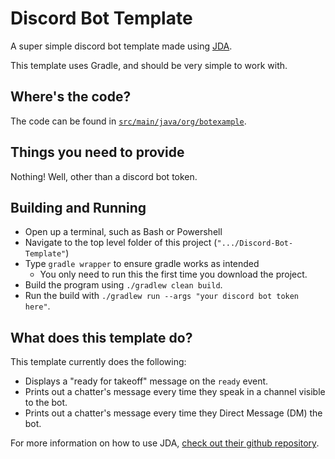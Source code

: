 # Discord Bot Template

A super simple discord bot template made using [JDA][1].

This template uses Gradle, and should be very simple to work with.

## Where's the code?

The code can be found in [`src/main/java/org/botexample`][2].

## Things you need to provide

Nothing! Well, other than a discord bot token.

## Building and Running

- Open up a terminal, such as Bash or Powershell 
- Navigate to the top level folder of this project (`".../Discord-Bot-Template"`)
- Type `gradle wrapper` to ensure gradle works as intended
  - You only need to run this the first time you download the project.
- Build the program using `./gradlew clean build`.
- Run the build with `./gradlew run --args "your discord bot token here"`.

## What does this template do?

This template currently does the following:
- Displays a "ready for takeoff" message on the `ready` event.
- Prints out a chatter's message every time they speak in a channel visible to the bot.
- Prints out a chatter's message every time they Direct Message (DM) the bot.

For more information on how to use JDA, [check out their github repository][1].

[1]: https://github.com/DV8FromTheWorld/JDA "The JDA github repository."
[2]: https://github.com/lucasstarsz/Java-Discord-Bot-Template/tree/main/src/main/java/org/botexample "Main source code of the template."

